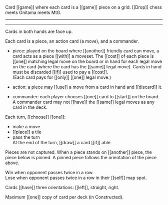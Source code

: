 Card [[game]] where each card is a [[game]] piece on a grid. [[Drop]] chess meets Onitama meets MtG.

***



* * *

Cards in both hands are face up.  
  
Each card is a piece, an action card (a move), and a commander.  
  
- piece: played on the board where [[another]] friendly card can move, a card acts as a piece [[with]] a moveset. The [[cost]] of each piece is [[one]] matching legal move on the board or in hand for each legal move on the card (where the card has the [[same]] legal move). Cards in hand must be discarded [[if]] used to pay a [[cost]].  
(Each card pays for [[only]] [[one]] legal move.)  
  
- action: a piece may [[use]] a move from a card in hand and [[discard]] it.  
- commander: each player chooses [[one]] card to [[start]] on the board. A commander card may not [[have]] the [[same]] legal moves as any card in the deck.  
  
Each turn, [[choose]] [[one]]:  
- make a move  
- [[place]] a tile  
- pass the turn  
At the end of the turn, [[draw]] a card [[if]] able.  
  
Pieces are not captured. When a piece stands on [[another]] piece, the piece below is pinned. A pinned piece follows the orientation of the piece above.  
  
Win when opponent passes twice in a row.  
Lose when opponent passes twice in a row in their [[self]] map spot.  
  
Cards [[have]] three orientations: [[left]], straight, right.  
  
Maximum [[one]] copy of card per deck (in Constructed).